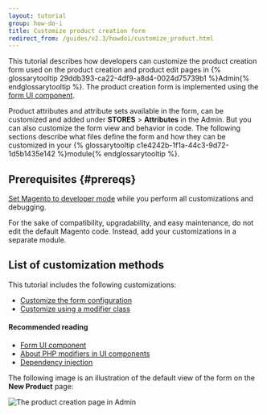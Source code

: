 ```yaml
---
layout: tutorial
group: how-do-i
title: Customize product creation form
redirect_from: /guides/v2.3/howdoi/customize_product.html
---
```


This tutorial describes how developers can customize the product creation form used on the product creation and product edit pages in {% glossarytooltip 29ddb393-ca22-4df9-a8d4-0024d75739b1 %}Admin{% endglossarytooltip %}. The product creation form is implemented using the [form UI component]({{site.baseurl}}/guides/v2.1/ui_comp_guide/components/ui-form.html).

Product attributes and attribute sets available in the form, can be customized and added under **STORES** > **Attributes** in the Admin. But you can also customize the form view and behavior in code. The following sections describe what files define the form and how they can be customized in your {% glossarytooltip c1e4242b-1f1a-44c3-9d72-1d5b1435e142 %}module{% endglossarytooltip %}.

## Prerequisites {#prereqs}

[Set Magento to developer mode]({{page.baseurl}}/configure/command-line/set-magento-mode.html) while you perform all customizations and debugging.

For the sake of compatibility, upgradability, and easy maintenance, do not edit the default Magento code. Instead, add your customizations in a separate module.

## List of customization methods

This tutorial includes the following customizations:

* [Customize the form configuration]({{page.baseurl}}/howdoi/customize-form-configuration.html)
* [Customize using a modifier class]({{page.baseurl}}/howdoi/customize-modifier-class.html)

#### Recommended reading

* [Form UI component]({{page.baseurl}}/ui-components/components/form.html)
* [About PHP modifiers in UI components]({{page.baseurl}}/ui-components/concepts/php-modifiers.html)
* [Dependency injection]({{page.baseurl}}/extension-development/core-concepts/dependency-injection.html)

The following image is an illustration of the default view of the form on the **New Product** page:

![The product creation page in Admin]({{site.baseurl}}/static/images/product_pmg.png)

